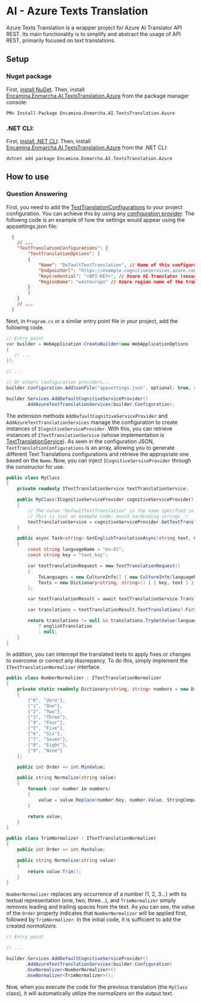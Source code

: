 ﻿# AI - Azure Texts Translation

Azure Texts Translation is a wrapper project for Azure AI Translator API REST. Its main functionality is to simplify and abstract the usage of API REST, primarily focused on text translations.

## Setup

### Nuget package

First, [install NuGet](http://docs.nuget.org/docs/start-here/installing-nuget). Then, install [Encamina.Enmarcha.AI.TextsTranslation.Azure](ToDo:NugetUrl) from the package manager console:

    PM> Install-Package Encamina.Enmarcha.AI.TextsTranslation.Azure

### .NET CLI:

First, [install .NET CLI](https://learn.microsoft.com/en-us/dotnet/core/tools/). Then, install [Encamina.Enmarcha.AI.TextsTranslation.Azure](ToDo:NugetUrl) from the .NET CLI:

    dotnet add package Encamina.Enmarcha.AI.TextsTranslation.Azure

## How to use
### Question Answering

First, you need to add the [TextTranslationConfigurations](./TextTranslationConfigurations.cs) to your project configuration. You can achieve this by using any [configuration provider](https://learn.microsoft.com/en-us/dotnet/core/extensions/configuration). The followng code is an example of how the settings would appear using the appsettings.json file:

```json
  {
    // ...
    "TextTranslationConfigurations": {
        "TextTranslationOptions": [
        {
            "Name": "DefaultTextTranslation", // Name of this configuration
            "EndpointUrl": "https://example.cognitiveservices.azure.com/", // Azure AI Translator endpoint's url
            "KeyCredential": "<API-KEY>", // Azure AI Translator (security) key
            "RegionName": "westeurope" // Azure region name of the translator resource.
        }
        ]
    }
    // ...
  }
```

Next, in `Program.cs` or a similar entry point file in your project, add the following code.

```csharp
// Entry point
var builder = WebApplication.CreateBuilder(new WebApplicationOptions
{
   // ...
});

// ...

// Or others configuration providers...
builder.Configuration.AddJsonFile("appsettings.json", optional: true, reloadOnChange: true); 

builder.Services.AddDefaultCognitiveServiceProvider()
       .AddAzureTextTranslationServices(builder.Configuration);
```
The extension methods `AddDefaultCognitiveServiceProvider` and `AddAzureTextTranslationServices` manage the configuration to create instances of `ICognitiveServiceProvider`. With this, you can retrieve instances of `ITextTranslationService` (whose implementation is [TextTranslationService](./TextTranslationService.cs)). As seen in the configuration JSON, `TextTranslationConfigurations` is an array, allowing you to generate different Text Translations configurations and retrieve the appropriate one based on the `Name`. Now, you can inject `ICognitiveServiceProvider` through the constructor for use.

```csharp
public class MyClass
{
    private readonly ITextTranslationService textTranslationService;

    public MyClass(ICognitiveServiceProvider cognitiveServiceProvider)
    {
        // The value "DefaultTextTranslation" is the name specified in the JSON from the previous code.
        // This is just an example code; avoid hardcoding strings :)
        textTranslationService = cognitiveServiceProvider.GetTextTranslationService("DefaultTextTranslation");
    }

    public async Task<string> GetEnglishTranslationAsync(string text, CancellationToken cancellationToken)
    {
        const string languageName = "en-ES";
        const string key = "text_key";

        var textTranslationRequest = new TextTranslationRequest()
        {
            ToLanguages = new CultureInfo[] { new CultureInfo(languageName) },
            Texts = new Dictionary<string, string>() { { key, text } },
        };

        var textTranslationResult = await textTranslationService.TranslateAsync(textTranslationRequest, cancellationToken);

        var translations = textTranslationResult.TextTranslations?.FirstOrDefault(t => t.Id == key)?.Translations;

        return translations != null && translations.TryGetValue(languageName, out var englishTranslation)
            ? englishTranslation
            : null;
    }
}
```

In addition, you can intercept the translated texts to apply fixes or changes to overcome or correct any discrepancy. To do this, simply implement the `ITextTranslationNormalizer` interface.

```csharp
public class NumberNormalizer : ITextTranslationNormalizer
{
    private static readonly Dictionary<string, string> numbers = new Dictionary<string, string>
    {
        {"0", "Zero"},
        {"1", "One"},
        {"2", "Two"},
        {"3", "Three"},
        {"4", "Four"},
        {"5", "Five"},
        {"6", "Six"},
        {"7", "Seven"},
        {"8", "Eight"},
        {"9", "Nine"}
    };

    public int Order => int.MinValue;

    public string Normalize(string value)
    {
        foreach (var number in numbers)
        {
            value = value.Replace(number.Key, number.Value, StringComparison.InvariantCulture);
        }

        return value;
    }
}

public class TrimNormalizer : ITextTranslationNormalizer
{
    public int Order => int.MaxValue;

    public string Normalize(string value)
    {
        return value.Trim();
    }
}
```

`NumberNormalizer` replaces any occurrence of a number (1, 2, 3...) with its textual representation (one, two, three...), and `TrimNormalizer` simply removes leading and trailing spaces from the text. As you can see, the value of the `Order` property indicates that `NumberNormalizer` will be applied first, followed by `TrimNormalizer`. In the initial code, it is sufficient to add the created _normalizers_.

```csharp
// Entry point

// ...

builder.Services.AddDefaultCognitiveServiceProvider()
       .AddAzureTextTranslationServices(builder.Configuration)
       .UseNormalizer<NumberNormalizer>()
       .UseNormalizer<TrimNormalizer>();
```
Now, when you execute the code for the previous translation (the `MyClass` class), it will automatically utilize the _normalizers_ on the output text.